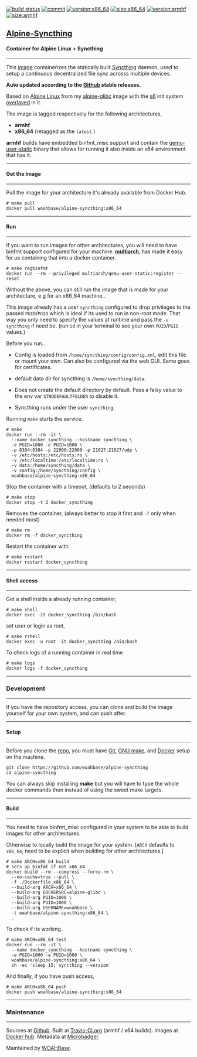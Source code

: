 [![build status][251]][232] [![commit][255]][231] [![version:x86_64][256]][235] [![size:x86_64][257]][235] [![version:armhf][258]][236] [![size:armhf][259]][236]

## [Alpine-Syncthing][234]
#### Container for Alpine Linux + Syncthing
---

This [image][233] containerizes the statically built
[Syncthing][135] daemon, used to setup a continuous decentralized
file sync acrosss multiple devices.

**Auto updated according to the [Github][136] stable releases.**

Based on [Alpine Linux][131] from my [alpine-glibc][132] image with
the [s6][133] init system [overlayed][134] in it.

The image is tagged respectively for the following architectures,
* **armhf**
* **x86_64** (retagged as the `latest` )

**armhf** builds have embedded binfmt_misc support and contain the
[qemu-user-static][105] binary that allows for running it also inside
an x64 environment that has it.

---
#### Get the Image
---

Pull the image for your architecture it's already available from
Docker Hub.

```
# make pull
docker pull woahbase/alpine-syncthing:x86_64
```

---
#### Run
---

If you want to run images for other architectures, you will need
to have binfmt support configured for your machine. [**multiarch**][104],
has made it easy for us containing that into a docker container.

```
# make regbinfmt
docker run --rm --privileged multiarch/qemu-user-static:register --reset
```

Without the above, you can still run the image that is made for your
architecture, e.g for an x86_64 machine..

This image already has a user `syncthing` configured to drop
privileges to the passed `PUID`/`PGID` which is ideal if its used
to run in non-root mode. That way you only need to specify the
values at runtime and pass the `-u syncthing` if need be. (run `id`
in your terminal to see your own `PUID`/`PGID` values.)

Before you run..

* Config is loaded from `/home/syncthing/config/config.xml`, edit
  this file or mount your own. Can also be configured via the web
  GUI. Same goes for certificates.

* default data dir for syncthing is `/home/syncthing/data`.

* Does not create the default directory by default. Pass a falsy
  value to the env var `STNODEFAULTFOLDER` to disable it.

* Syncthing runs under the user `syncthing`.

Running `make` starts the service.

```
# make
docker run --rm -it \
  --name docker_syncthing --hostname syncthing \
  -e PGID=1000 -e PUID=1000 \
  -p 8384:8384 -p 22000:22000 -p 21027:21027/udp \
  -v /etc/hosts:/etc/hosts:ro \
  -v /etc/localtime:/etc/localtime:ro \
  -v data:/home/syncthing/data \
  -v config:/home/syncthing/config \
  woahbase/alpine-syncthing:x86_64
```

Stop the container with a timeout, (defaults to 2 seconds)

```
# make stop
docker stop -t 2 docker_syncthing
```

Removes the container, (always better to stop it first and `-f`
only when needed most)

```
# make rm
docker rm -f docker_syncthing
```

Restart the container with

```
# make restart
docker restart docker_syncthing
```

---
#### Shell access
---

Get a shell inside a already running container,

```
# make shell
docker exec -it docker_syncthing /bin/bash
```

set user or login as root,

```
# make rshell
docker exec -u root -it docker_syncthing /bin/bash
```

To check logs of a running container in real time

```
# make logs
docker logs -f docker_syncthing
```

---
### Development
---

If you have the repository access, you can clone and
build the image yourself for your own system, and can push after.

---
#### Setup
---

Before you clone the [repo][231], you must have [Git][101], [GNU make][102],
and [Docker][103] setup on the machine.

```
git clone https://github.com/woahbase/alpine-syncthing
cd alpine-syncthing
```
You can always skip installing **make** but you will have to
type the whole docker commands then instead of using the sweet
make targets.

---
#### Build
---

You need to have binfmt_misc configured in your system to be able
to build images for other architectures.

Otherwise to locally build the image for your system.
[`ARCH` defaults to `x86_64`, need to be explicit when building
for other architectures.]

```
# make ARCH=x86_64 build
# sets up binfmt if not x86_64
docker build --rm --compress --force-rm \
  --no-cache=true --pull \
  -f ./Dockerfile_x86_64 \
  --build-arg ARCH=x86_64 \
  --build-arg DOCKERSRC=alpine-glibc \
  --build-arg PGID=1000 \
  --build-arg PUID=1000 \
  --build-arg USERNAME=woahbase \
  -t woahbase/alpine-syncthing:x86_64 \
  .
```

To check if its working..

```
# make ARCH=x86_64 test
docker run --rm -it \
  --name docker_syncthing --hostname syncthing \
  -e PGID=1000 -e PUID=1000 \
  woahbase/alpine-syncthing:x86_64 \
  sh -ec 'sleep 15; syncthing --version'
```

And finally, if you have push access,

```
# make ARCH=x86_64 push
docker push woahbase/alpine-syncthing:x86_64
```

---
### Maintenance
---

Sources at [Github][106]. Built at [Travis-CI.org][107] (armhf / x64 builds). Images at [Docker hub][108]. Metadata at [Microbadger][109].

Maintained by [WOAHBase][204].

[101]: https://git-scm.com
[102]: https://www.gnu.org/software/make/
[103]: https://www.docker.com
[104]: https://hub.docker.com/r/multiarch/qemu-user-static/
[105]: https://github.com/multiarch/qemu-user-static/releases/
[106]: https://github.com/
[107]: https://travis-ci.org/
[108]: https://hub.docker.com/
[109]: https://microbadger.com/

[131]: https://alpinelinux.org/
[132]: https://hub.docker.com/r/woahbase/alpine-glibc
[133]: https://skarnet.org/software/s6/
[134]: https://github.com/just-containers/s6-overlay
[135]: https://forum.syncthing.net/
[136]: https://github.com/syncthing/syncthing

[201]: https://github.com/woahbase
[202]: https://travis-ci.org/woahbase/
[203]: https://hub.docker.com/u/woahbase
[204]: https://woahbase.online/

[231]: https://github.com/woahbase/alpine-syncthing
[232]: https://travis-ci.org/woahbase/alpine-syncthing
[233]: https://hub.docker.com/r/woahbase/alpine-syncthing
[234]: https://woahbase.online/#/images/alpine-syncthing
[235]: https://microbadger.com/images/woahbase/alpine-syncthing:x86_64
[236]: https://microbadger.com/images/woahbase/alpine-syncthing:armhf

[251]: https://travis-ci.org/woahbase/alpine-syncthing.svg?branch=master

[255]: https://images.microbadger.com/badges/commit/woahbase/alpine-syncthing.svg

[256]: https://images.microbadger.com/badges/version/woahbase/alpine-syncthing:x86_64.svg
[257]: https://images.microbadger.com/badges/image/woahbase/alpine-syncthing:x86_64.svg

[258]: https://images.microbadger.com/badges/version/woahbase/alpine-syncthing:armhf.svg
[259]: https://images.microbadger.com/badges/image/woahbase/alpine-syncthing:armhf.svg
